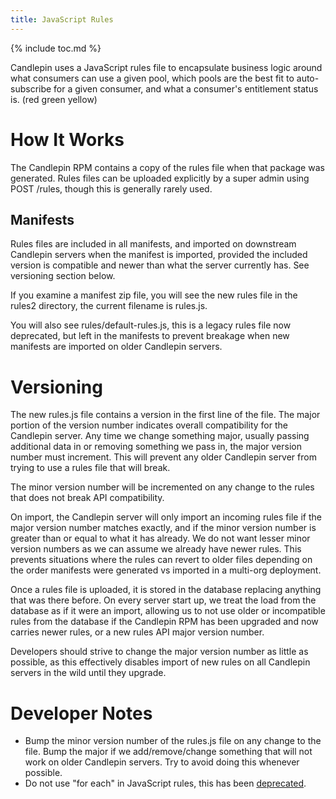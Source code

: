 ```yaml
---
title: JavaScript Rules
---
```

{% include toc.md %}

Candlepin uses a JavaScript rules file to encapsulate business logic around what consumers can use a given pool, which pools are the best fit to auto-subscribe for a given consumer, and what a consumer's entitlement status is. (red green yellow)

# How It Works
The Candlepin RPM contains a copy of the rules file when that package was
generated. Rules files can be uploaded explicitly by a super admin using POST
/rules, though this is generally rarely used.

## Manifests
Rules files are included in all manifests, and imported on downstream Candlepin
servers when the manifest is imported, provided the included version is
compatible and newer than what the server currently has. See versioning section
below.

If you examine a manifest zip file, you will see the new rules file in the
rules2 directory, the current filename is rules.js.

You will also see rules/default-rules.js, this is a legacy rules file now
deprecated, but left in the manifests to prevent breakage when new manifests
are imported on older Candlepin servers.

# Versioning
The new rules.js file contains a version in the first line of the file. The
major portion of the version number indicates overall compatibility for the
Candlepin server. Any time we change something major, usually passing
additional data in or removing something we pass in, the major version number
must increment. This will prevent any older Candlepin server from trying to use
a rules file that will break.

The minor version number will be incremented on any change to the rules that does not break API compatibility.

On import, the Candlepin server will only import an incoming rules file if the
major version number matches exactly, and if the minor version number is
greater than or equal to what it has already. We do not want lesser minor
version numbers as we can assume we already have newer rules. This prevents
situations where the rules can revert to older files depending on the order
manifests were generated vs imported in a multi-org deployment.

Once a rules file is uploaded, it is stored in the database replacing anything
that was there before. On every server start up, we treat the load from the
database as if it were an import, allowing us to not use older or incompatible
rules from the database if the Candlepin RPM has been upgraded and now carries
newer rules, or a new rules API major version number.

Developers should strive to change the major version number as little as
possible, as this effectively disables import of new rules on all Candlepin
servers in the wild until they upgrade.

# Developer Notes
* Bump the minor version number of the rules.js file on any change to the file.
  Bump the major if we add/remove/change something that will not work on older
  Candlepin servers. Try to avoid doing this whenever possible.
* Do not use "for each" in JavaScript rules, this has been [deprecated](https://developer.mozilla.org/en-US/docs/JavaScript/Reference/Statements/for_each...in).
